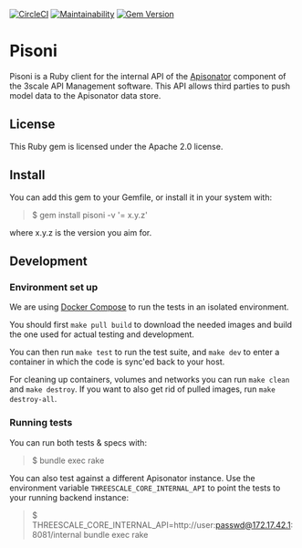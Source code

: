[![CircleCI](https://circleci.com/gh/3scale/pisoni.svg?style=shield)](https://circleci.com/gh/3scale/pisoni)
[![Maintainability](https://api.codeclimate.com/v1/badges/4b18ae93abefdba17e0b/maintainability)](https://codeclimate.com/github/3scale/pisoni/maintainability)
[![Gem Version](https://badge.fury.io/rb/pisoni.svg)](https://badge.fury.io/rb/pisoni)

# Pisoni

Pisoni is a Ruby client for the internal API of the
[Apisonator](https://github.com/3scale/apisonator) component of the 3scale API
Management software. This API allows third parties to push model data to the
Apisonator data store.

## License

This Ruby gem is licensed under the Apache 2.0 license.

## Install

You can add this gem to your Gemfile, or install it in your system with:

> $ gem install pisoni -v '= x.y.z'

where x.y.z is the version you aim for.

## Development

### Environment set up

We are using [Docker Compose](https://docs.docker.com/compose/) to run the tests
in an isolated environment.

You should first `make pull build` to download the needed images and build the
one used for actual testing and development.

You can then run `make test` to run the test suite, and `make dev` to enter
a container in which the code is sync'ed back to your host.

For cleaning up containers, volumes and networks you can run `make clean` and
`make destroy`. If you want to also get rid of pulled images, run `make
destroy-all`.

### Running tests

You can run both tests & specs with:

> $ bundle exec rake

You can also test against a different Apisonator instance. Use the environment
variable  `THREESCALE_CORE_INTERNAL_API` to point the tests to your running
backend instance:

> $ THREESCALE_CORE_INTERNAL_API=http://user:passwd@172.17.42.1:8081/internal bundle exec rake
